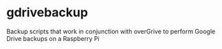 # gdrivebackup
Backup scripts that work in conjunction with overGrive to perform Google Drive backups on a Raspberry Pi
